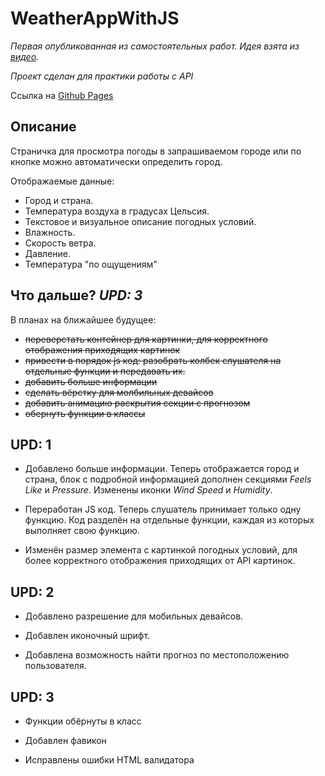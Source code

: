 # WeatherAppWithJS
*Первая опубликованная из самостоятельных
работ.
Идея взята из [видео](https://youtu.be/iILFBGm_I9M).*

*Проект сделан для практики работы с API*

Ссылка на [Github Pages](https://smokysvyat.github.io/WeatherAppWithJS/)

## Описание

Страничка для просмотра погоды в запрашиваемом городе или по кнопке можно автоматически определить город.

Отображаемые данные:
* Город и страна.
* Температура воздуха в градусах Цельсия.
* Текстовое и визуальное описание погодных условий.
* Влажность. 
* Скорость ветра.
* Давление.
* Температура "по ощущениям"


## Что дальше? *UPD: 3*
В планах на ближайшее будущее:
* ~~переверстать контейнер для картинки, для корректного отображения приходящих картинок~~
* ~~привести в порядок js код: разобрать колбек слушателя на отдельные функции и передавать их.~~
* ~~добавить больше информации~~
* ~~сделать вёрстку для молбильных девайсов~~
* ~~добавить анимацию раскрытия секции с прогнозом~~
* ~~обернуть функции в классы~~

## UPD: 1

* Добавлено больше информации. Теперь отображается город и страна, блок с подробной информацией дополнен секциями *Feels Like* и *Pressure*. Изменены иконки *Wind Speed* и *Humidity*.

* Переработан JS код. Теперь слушатель принимает только одну функцию. Код разделён на отдельные функции, каждая из которых выполняет свою функцию.

* Изменён размер элемента с картинкой погодных условий, для более корректного отображения приходящих от API картинок.

## UPD: 2

* Добавлено разрешение для мобильных девайсов.

* Добавлен иконочный шрифт.

* Добавлена возможность найти прогноз по местоположению пользователя.

## UPD: 3

* Функции обёрнуты в класс

* Добавлен фавикон

* Исправлены ошибки HTML валидатора
